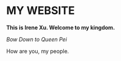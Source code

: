 # MY WEBSITE
**This is Irene Xu. Welcome to my kingdom.**

*Bow Down to Queen Pei*

How are you, my people.
